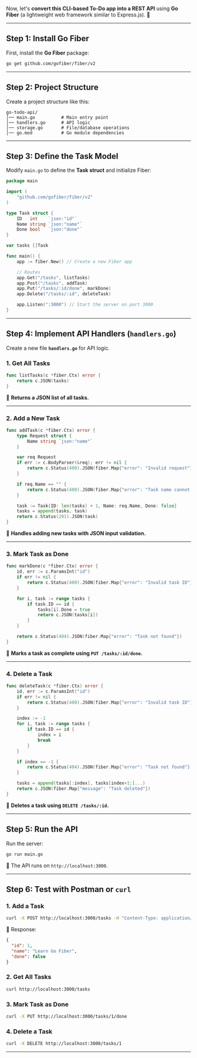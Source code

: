 Now, let's **convert this CLI-based To-Do app into a REST API** using **Go Fiber** (a lightweight web framework similar to Express.js). 🚀  

---

## **Step 1: Install Go Fiber**
First, install the **Go Fiber** package:  
```sh
go get github.com/gofiber/fiber/v2
```

---

## **Step 2: Project Structure**
Create a project structure like this:  
```
go-todo-api/
│── main.go          # Main entry point
│── handlers.go      # API logic
│── storage.go       # File/database operations
│── go.mod           # Go module dependencies
```

---

## **Step 3: Define the Task Model**
Modify `main.go` to define the **Task struct** and initialize Fiber:
```go
package main

import (
	"github.com/gofiber/fiber/v2"
)

type Task struct {
	ID   int    `json:"id"`
	Name string `json:"name"`
	Done bool   `json:"done"`
}

var tasks []Task

func main() {
	app := fiber.New() // Create a new Fiber app

	// Routes
	app.Get("/tasks", listTasks)
	app.Post("/tasks", addTask)
	app.Put("/tasks/:id/done", markDone)
	app.Delete("/tasks/:id", deleteTask)

	app.Listen(":3000") // Start the server on port 3000
}
```

---

## **Step 4: Implement API Handlers (`handlers.go`)**
Create a new file **`handlers.go`** for API logic.

### **1. Get All Tasks**
```go
func listTasks(c *fiber.Ctx) error {
	return c.JSON(tasks)
}
```
📌 **Returns a JSON list of all tasks.**

---

### **2. Add a New Task**
```go
func addTask(c *fiber.Ctx) error {
	type Request struct {
		Name string `json:"name"`
	}

	var req Request
	if err := c.BodyParser(&req); err != nil {
		return c.Status(400).JSON(fiber.Map{"error": "Invalid request"})
	}

	if req.Name == "" {
		return c.Status(400).JSON(fiber.Map{"error": "Task name cannot be empty"})
	}

	task := Task{ID: len(tasks) + 1, Name: req.Name, Done: false}
	tasks = append(tasks, task)
	return c.Status(201).JSON(task)
}
```
📌 **Handles adding new tasks with JSON input validation.**

---

### **3. Mark Task as Done**
```go
func markDone(c *fiber.Ctx) error {
	id, err := c.ParamsInt("id")
	if err != nil {
		return c.Status(400).JSON(fiber.Map{"error": "Invalid task ID"})
	}

	for i, task := range tasks {
		if task.ID == id {
			tasks[i].Done = true
			return c.JSON(tasks[i])
		}
	}

	return c.Status(404).JSON(fiber.Map{"error": "Task not found"})
}
```
📌 **Marks a task as complete using `PUT /tasks/:id/done`.**

---

### **4. Delete a Task**
```go
func deleteTask(c *fiber.Ctx) error {
	id, err := c.ParamsInt("id")
	if err != nil {
		return c.Status(400).JSON(fiber.Map{"error": "Invalid task ID"})
	}

	index := -1
	for i, task := range tasks {
		if task.ID == id {
			index = i
			break
		}
	}

	if index == -1 {
		return c.Status(404).JSON(fiber.Map{"error": "Task not found"})
	}

	tasks = append(tasks[:index], tasks[index+1:]...)
	return c.JSON(fiber.Map{"message": "Task deleted"})
}
```
📌 **Deletes a task using `DELETE /tasks/:id`.**

---

## **Step 5: Run the API**
Run the server:
```sh
go run main.go
```
📌 The API runs on `http://localhost:3000`.

---

## **Step 6: Test with Postman or `curl`**
### **1. Add a Task**
```sh
curl -X POST http://localhost:3000/tasks -H "Content-Type: application/json" -d '{"name": "Learn Go Fiber"}'
```
📌 Response:
```json
{
  "id": 1,
  "name": "Learn Go Fiber",
  "done": false
}
```

### **2. Get All Tasks**
```sh
curl http://localhost:3000/tasks
```

### **3. Mark Task as Done**
```sh
curl -X PUT http://localhost:3000/tasks/1/done
```

### **4. Delete a Task**
```sh
curl -X DELETE http://localhost:3000/tasks/1
```

---